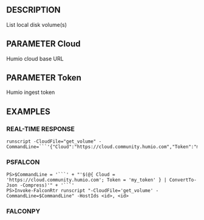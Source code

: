 ## DESCRIPTION
List local disk volume(s)

## PARAMETER Cloud
Humio cloud base URL

## PARAMETER Token
Humio ingest token

## EXAMPLES

### REAL-TIME RESPONSE
```
runscript -CloudFile="get_volume" -CommandLine=```'{"Cloud":"https://cloud.community.humio.com","Token":"my_token"}'```
```
### PSFALCON
```
PS>$CommandLine = '```' + "'$(@{ Cloud = 'https://cloud.community.humio.com'; Token = 'my_token' } | ConvertTo-Json -Compress)'" + '```'
PS>Invoke-FalconRtr runscript "-CloudFile='get_volume' -CommandLine=$CommandLine" -HostIds <id>, <id>
```
### FALCONPY
